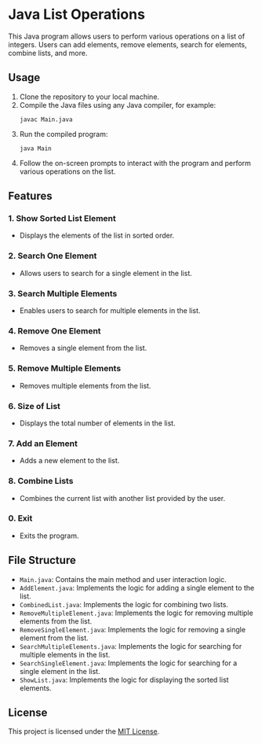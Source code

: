 # Java List Operations

This Java program allows users to perform various operations on a list of integers. Users can add elements, remove elements, search for elements, combine lists, and more.

## Usage

1. Clone the repository to your local machine.
2. Compile the Java files using any Java compiler, for example:
    ```
    javac Main.java
    ```
3. Run the compiled program:
    ```
    java Main
    ```
4. Follow the on-screen prompts to interact with the program and perform various operations on the list.

## Features

### 1. Show Sorted List Element
   - Displays the elements of the list in sorted order.

### 2. Search One Element
   - Allows users to search for a single element in the list.

### 3. Search Multiple Elements
   - Enables users to search for multiple elements in the list.

### 4. Remove One Element
   - Removes a single element from the list.

### 5. Remove Multiple Elements
   - Removes multiple elements from the list.

### 6. Size of List
   - Displays the total number of elements in the list.

### 7. Add an Element
   - Adds a new element to the list.

### 8. Combine Lists
   - Combines the current list with another list provided by the user.

### 0. Exit
   - Exits the program.

## File Structure

- `Main.java`: Contains the main method and user interaction logic.
- `AddElement.java`: Implements the logic for adding a single element to the list.
- `CombinedList.java`: Implements the logic for combining two lists.
- `RemoveMultipleElement.java`: Implements the logic for removing multiple elements from the list.
- `RemoveSingleElement.java`: Implements the logic for removing a single element from the list.
- `SearchMultipleElements.java`: Implements the logic for searching for multiple elements in the list.
- `SearchSingleElement.java`: Implements the logic for searching for a single element in the list.
- `ShowList.java`: Implements the logic for displaying the sorted list elements.


## License

This project is licensed under the [MIT License](LICENSE).

